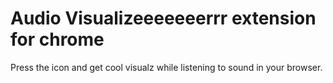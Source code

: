 # Audio Visualizeeeeeeerrr extension for chrome

Press the icon and get cool visualz while listening to sound in your browser.
